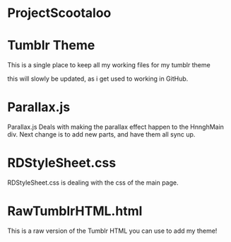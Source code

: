 ProjectScootaloo
================
Tumblr Theme 
================

This is a single place to keep all my working files for my tumblr theme

this will slowly be updated, as i get used to working in GitHub.

Parallax.js
================
Parallax.js Deals with making the parallax effect happen to the HnnghMain div. Next change is to add new parts, and have them all sync up.

RDStyleSheet.css
================
RDStyleSheet.css is dealing with the css of the main page.

RawTumblrHTML.html
================
This is a raw version of the Tumblr HTML you can use to add my theme!
